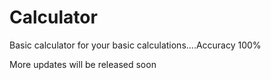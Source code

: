 # Calculator
Basic calculator for your basic calculations....Accuracy 100%

More updates will be released soon
